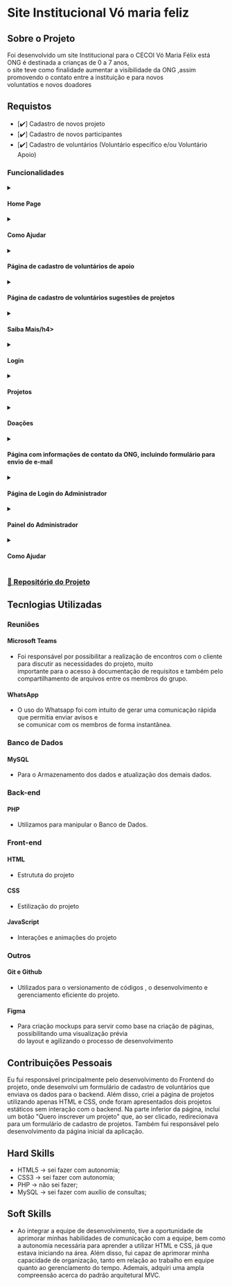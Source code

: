 # Site Institucional Vó maria feliz 
 
## Sobre o Projeto 
Foi desenvolvido um site Institucional para o CECOI Vó Maria Félix está ONG é destinada a crianças de 0 a 7 anos, <br>
o site teve como finalidade aumentar a visibilidade da ONG ,assim promovendo o contato entre a instituição e para novos <br>
voluntatios e novos doadores <br>  

## Requistos
- [✔️] Cadastro de novos projeto
- [✔️] Cadastro de novos participantes
- [✔️] Cadastro de voluntários (Voluntário específico e/ou Voluntário Apoio)

### Funcionalidades
<!-- Foram desevolvidas uma tela home , uma tela de como ajudar onde era possivel realizar cadastros de voluntario ,<br>
cadastro de projetos e realizar doações para a ONG . pagina de Saiba Mais onde contem mais infomações sobre a ONG <br>
Sistema de cadastro de usuario e login , onde é possivel cadastra novos usuario e logar no sistema , Painel do administrador <br>
onde era possivel vizualizar dados dos projeto cadastrados e dados de voluntarios  -->

<details>
  <summary>
    <h4 align="left">Home Page</h4>
  </summary>
  <img src="https://user-images.githubusercontent.com/79751826/115155955-85f62780-a058-11eb-8462-c5403f1a46d1.gif" width="600px">
</details>

<details>
  <summary>
    <h4 align="left">Como Ajudar</h4>
  </summary>
  <img src="https://user-images.githubusercontent.com/79751826/115159841-80eea380-a06b-11eb-9f24-87a458785a27.gif" width="600px">
</details>

<details>
  <summary>
    <h4 align="left">Página de cadastro de voluntários de apoio</h4>
  </summary>
  <img src="https://user-images.githubusercontent.com/79751826/115160216-703f2d00-a06d-11eb-9d0b-40565dee914f.gif" width="600px">
</details>
<details>
  <summary>
    <h4 align="left">Página de cadastro de voluntários sugestões de projetos</h4>
  </summary>
  <img src="https://user-images.githubusercontent.com/79751826/115160375-33c00100-a06e-11eb-9ced-3d51cefbd6a4.gif" width="600px">
</details>
<details>
  <summary>
    <h4 align="left">Saiba Mais/h4>
  </summary>
  <img src="ttps://user-images.githubusercontent.com/79751826/118418540-2c9d0a80-b68f-11eb-8baa-8d8195f05271.gif" width="600px">
</details>
<details>
  <summary>
    <h4 align="left">Login</h4>
  </summary>
  <img src="https://user-images.githubusercontent.com/79751826/118418578-46d6e880-b68f-11eb-9e5e-71a6df3e8745.gif" width="600px">
</details>
<details>
  <summary>
    <h4 align="left">Projetos</h4>
  </summary>
  <img src="https://www.imagemhost.com.br/images/2021/06/07/gifproj.gif" width="600px">
</details>
<details>
  <summary>
    <h4 align="left">Doações</h4>
  </summary>
  <img src="https://www.imagemhost.com.br/images/2021/06/07/gifdoa.gif" width="600px">
</details>
 
 <details>
  <summary>
    <h4 align="left">Página com informações de contato da ONG, incluindo formulário para envio de e-mail</h4>
  </summary>
  <img src="https://uploaddeimagens.com.br/images/003/276/723/full/gifcontato.gif" width="600px">
</details>
<details>
  <summary>
    <h4 align="left">Página de Login do Administrador</h4>
  </summary>
  <img src="https://www.imagemhost.com.br/images/2023/04/06/login_admin.png" width="600px">
</details>
<details>
  <summary>
    <h4 align="left">Painel do Administrador</h4>
  </summary>
  <img src="https://media.giphy.com/media/v1.Y2lkPTc5MGI3NjExNmQzYTIyNDVmNGMzM2IwNmE2NDliYzdlMmMwY2RlMTRmOTVkZDNhZCZjdD1n/WVqCyaEOcsUJv1B6IU/giphy.gif" width="600px">
</details>
<details>
  <summary>
    <h4 align="left">Como Ajudar</h4>
  </summary>
  <img src="https://user-images.githubusercontent.com/79751826/115159841-80eea380-a06b-11eb-9f24-87a458785a27.gif" width="600px">
</details>

### [📕 Repositório do Projeto ](https://github.com/gruporocket/API1)

## Tecnlogias Utilizadas
### Reuniões
#### Microsoft Teams
 - Foi responsável por possibilitar a realização de encontros com o cliente para discutir as necessidades do projeto, muito <br>
 importante para o acesso à documentação de requisitos e também pelo compartilhamento de arquivos entre os membros do grupo.<br>
#### WhatsApp
 - O uso do Whatsapp foi com intuito de gerar uma comunicação rápida que permitia enviar avisos e <br>
 se comunicar com os membros de forma instantânea.
 ### Banco de Dados
 #### MySQL
 - Para o Armazenamento dos dados e atualização dos demais dados.
  ### Back-end
 #### PHP
 - Utilizamos para manipular o Banco de Dados.
### Front-end
 #### HTML
 - Estrututa do projeto 
  #### CSS
 - Estilização do projeto
#### JavaScript
 - Interações e animações do projeto 
 ### Outros
  #### Git e Github 
- Utilizados para o versionamento de códigos , o desenvolvimento e gerenciamento eficiente do projeto.
#### Figma
- Para criação mockups para servir como base na criação de páginas, possibilitando uma visualização prévia <br>
do layout e agilizando o processo de desenvolvimento
 
 
## Contribuições Pessoais
Eu fui responsável principalmente pelo desenvolvimento do Frontend do projeto, onde desenvolvi um formulário de cadastro de voluntários que enviava os dados para o backend. Além disso, criei a página de projetos utilizando apenas HTML e CSS, onde foram apresentados dois projetos estáticos sem interação com o backend. Na parte inferior da página, incluí um botão "Quero inscrever um projeto" que, ao ser clicado, redirecionava para um formulário de cadastro de projetos. Também fui responsável pelo desenvolvimento da página inicial da aplicação.

## Hard Skills
- HTML5 → sei fazer com autonomia;
- CSS3 → sei fazer com autonomia;
- PHP → não sei fazer;
- MySQL → sei fazer com auxílio de consultas;
 
## Soft Skills
- Ao integrar a equipe de desenvolvimento, tive a oportunidade de aprimorar minhas habilidades de comunicação com a equipe, bem como a autonomia necessária para aprender a utilizar HTML e CSS, já que estava iniciando na área. Além disso, fui capaz de aprimorar minha capacidade de organização, tanto em relação ao trabalho em equipe quanto ao gerenciamento do tempo. Ademais, adquiri uma ampla compreensão acerca do padrão arquitetural MVC.




